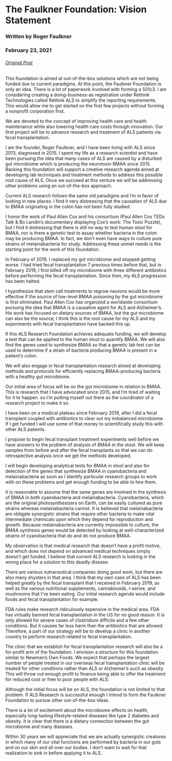 # The Faulkner Foundation: Vision Statement
### Written by Roger Faulkner
### February 23, 2021
###### [Original Post](https://roger-rethinker.medium.com/the-faulkner-foundation-64207a766f1f)

This foundation is aimed at out-of-the-box solutions which are not being funded due to current paradigms. At this point, the Faulkner Foundation is only an idea. There is a lot of paperwork involved with forming a 501c3. I am considering creating a doing-business-as registration under Rethink Technologies called Rethink ALS to simplify the reporting requirements. This would allow me to get started on the first few projects without forming a nonprofit corporation first.

We are devoted to the concept of improving health care and health maintenance while also lowering health care costs through innovation. Our first project will be to advance research and treatment of ALS patients via fecal transplantation.

I am the founder, Roger Faulkner, and I have been living with ALS since 2013, diagnosed in 2015. I spent my life as a research scientist and have been pursuing the idea that many cases of ALS are caused by a disturbed gut microbiome which is producing the neurotoxin BMAA since 2015.
Backing this foundation will support a creative research agenda aimed at developing lab techniques and treatment methods to address this possible root cause of ALS. Once we succeed at this venture we will be addressing other problems using an out-of-the-box approach.

Current ALS research follows the same old paradigms and I’m in favor of looking in new places. I find it very distressing that the causation of ALS due to BMAA originating in the colon has not been fully studied.

I honor the work of Paul Allen Cox and his consortium (Paul Allen Cox TEDx Talk & Bo Landin’s documentary displaying Cox’s work: The Toxic Puzzle), but I find it distressing that there is still no way to test human stool for BMAA, nor is there a genetic test to assay whether bacteria in the colon may be producing BMAA. In fact, we don’t even have ways to culture pure strains of melainabacteria for study. Addressing these unmet needs is the starting point for the work of this foundation.

In February of 2019, I replaced my gut microbiome and stopped getting worse. I had tried fecal transplantation 7 previous times before that, but in February 2019, I first killed off my microbiome with three different antibiotics before performing the fecal transplantation. Since then, my ALS progression has been halted.

I hypothesize that stem cell treatments to regrow neurons would be more effective if the source of low-level BMAA poisoning by the gut microbiome is first eliminated. Paul Allen Cox has organized a worldwide consortium pursuing the idea that BMAA is a causative agent for ALS and Alzheimer’s. His work has focused on dietary sources of BMAA, but the gut microbiome can also be the source; I think this is the root cause for my ALS and my experiments with fecal transplantation have backed this up.

If this ALS Research Foundation achieves adequate funding, we will develop a test that can be applied to the human stool to quantify BMAA. We will also find the genes used to synthesize BMAA so that a genetic lab test can be used to determine if a strain of bacteria producing BMAA is present in a patient’s colon.

We will also engage in fecal transplantation research aimed at developing methods and protocols for efficiently replacing BMAA-producing bacteria with a healthy gut microbiome.

Our initial area of focus will be on the gut microbiome in relation to BMAA. This is research that I have advocated since 2015, and I’m tired of waiting for it to happen. so I’m putting myself out there as the coordinator of a research project to make it so.

I have been on a medical plateau since February 2019, after I did a fecal transplant coupled with antibiotics to clear out my imbalanced microbiome. If I get funded I will use some of that money to scientifically study this with other ALS patients.

I propose to begin fecal transplant treatment experiments well before we have answers to the problem of analysis of BMAA in the stool. We will keep samples from before and after the fecal transplants so that we can do retrospective analysis once we get the methods developed.

I will begin developing analytical tests for BMAA in stool and also for detection of the genes that synthesize BMAA in cyanobacteria and melainabacteria as soon as I identify particular research groups to work with on these problems and get enough funding to be able to hire them.

It is reasonable to assume that the same genes are involved in the synthesis of BMAA in both cyanobacteria and melainabacteria. Cyanobacteria, which are the original photosynthesizers on Earth, can be easily cultured as pure strains whereas melainabacteria cannot. It is believed that melainabacteria are obligate synergistic strains that require other bacteria to make vital intermediate chemicals upon which they depend for reproduction and growth.
Because melainabacteria are currently impossible to culture, the BMAA synthesis genes would be detected by looking at well-characterized strains of cyanobacteria that do and do not produce BMAA.

My observation is that medical research that doesn’t have a profit motive, and which does not depend on advanced medical techniques simply doesn’t get funded. I believe that current ALS research is looking in the wrong place for a solution to this deadly disease.

There are various nutraceutical companies doing good work, but there are also many shysters in that area. I think that my own case of ALS has been helped greatly by the fecal transplant that I received in February 2019, as well as the various nutritional supplements, cannabinoids, l-serine, and mushrooms that I’ve been eating. Our initial research agenda would include foods and fecal transplantation for example.

FDA rules make research ridiculously expensive in the medical area. FDA has virtually banned fecal transplantation in the US for no good reason. It is only allowed for severe cases of clostridium difficile and a few other conditions. But it causes far less harm than the antibiotics that are allowed. Therefore, a part of our strategy will be to develop a clinic in another country to perform research related to fecal transplantation.

The clinic that we establish for fecal transplantation research will also be a for-profit arm of the foundation. I envision a structure for this foundation similar to Newman’s Own Foods. We expect that perhaps the largest number of people treated in our overseas fecal transplantation clinic will be treated for other conditions rather than ALS or Alzheimer’s such as obesity. This will throw out enough profit to finance being able to offer the treatment for reduced cost or free to poor people with ALS.

Although the initial focus will be on ALS, the foundation is not limited to that problem. If ALS Research is successful enough I intend to form the Faulkner Foundation to pursue other out-of-the-box ideas.

There is a lot of excitement about the microbiome effects on health, especially long-lasting lifestyle-related diseases like type 2 diabetes and obesity. It is clear that there is a dietary connection between the gut microbiome and many diseases.

Within 30 years we will appreciate that we are actually synergistic creatures in which many of our vital functions are performed by bacteria in our guts and on our skin and all over our bodies. I don’t want to wait for that realization to sink in before applying it to ALS.
